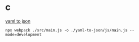 # c

[yaml to json](https://c.2080.eu.org/yaml-to-json/)

```
npx webpack ./src/main.js -o ./yaml-to-json/js/main.js --mode=development
```
